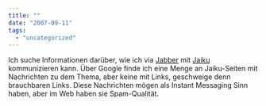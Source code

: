 ```yaml
---
title: ""
date: "2007-09-11"
tags: 
  - "uncategorized"
---
```


Ich suche Informationen darüber, wie ich via [Jabber](http://www.jabber.org/ "Jabber: Open Instant Messaging and a Whole Lot More, Powered by XMPP") mit [Jaiku](http://www.jaiku.com/ "Jaiku | Overview") kommunizieren kann. Über Google finde ich eine Menge an Jaiku-Seiten mit Nachrichten zu dem Thema, aber keine mit Links, geschweige denn brauchbaren Links. Diese Nachrichten mögen als Instant Messaging Sinn haben, aber im Web haben sie Spam-Qualität.
